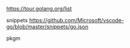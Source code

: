 https://tour.golang.org/list

snippets
https://github.com/Microsoft/vscode-go/blob/master/snippets/go.json

pkgm